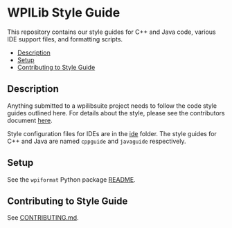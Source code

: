 # WPILib Style Guide

This repository contains our style guides for C++ and Java code, various IDE support files, and formatting scripts.

- [Description](#description)
- [Setup](#setup)
- [Contributing to Style Guide](#contributing-to-style-guide)

## Description

Anything submitted to a wpilibsuite project needs to follow the code style guides outlined here. For details about the style, please see the contributors document [here](CONTRIBUTING.md#coding-guidelines).

Style configuration files for IDEs are in the [ide](ide) folder. The style guides for C++ and Java are named `cppguide` and `javaguide` respectively.

## Setup

See the `wpiformat` Python package [README](wpiformat/README.rst).

## Contributing to Style Guide

See [CONTRIBUTING.md](CONTRIBUTING.md).
